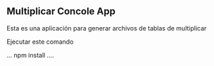 ## Multiplicar Concole App

Esta es una aplicación para generar archivos de tablas de multiplicar

Ejecutar este comando

...
npm install
....
